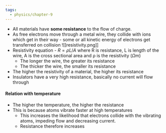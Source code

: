```yaml
---
tags:
  - physics/chapter-9
---
```


- All materials have **some resistance** to the flow of charge.
- As free electrons move through a metal wire, they collide with ions which get in their way - some or all kinetic energy of electrons get transferred on collision
![[resistivity.png]]
- Resistivity equation - $R = ρL/A$ where R is resistance, L is length of the wire, A is the cross sectional area and ρ is the resistivity ($\Omega m$)
	- The longer the wire, the greater its resistance
	- The thicker the wire, the smaller its resistance
- The higher the resistivity of a material, the higher its resistance
- Insulators have a very high resistance, basically no current will flow through

#### Relation with temperature
- The higher the temperature, the higher the resistance
- This is because atoms vibrate faster at high temperatures
	- This increases the likelihood that electrons collide with the vibrating atoms, impeding flow and decreasing current.
	- Resistance therefore increases